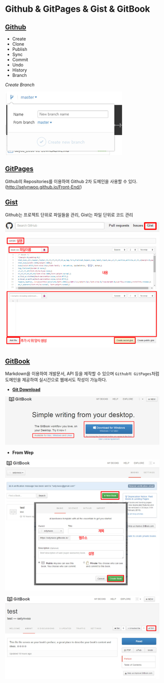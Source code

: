 # Github & GitPages & Gist & GitBook

## [Github](https://github.com/)
- Create
- Clone
- Publish
- Sync
- Commit
- Undo
- History
- Branch

_Create Branch_

![Create Branch](../Resources/images/branch.jpg)

## [GitPages](https://pages.github.com/)
Github의 Repositories를 이용하여 Github 2차 도메인을 사용할 수 있다. (http://selynwoo.github.io/Front-End/)

## [Gist](https://gist.github.com/discover)
Github는 프로젝트 단위로 파일들을 관리, Gist는 파일 단위로 코드 관리 

![Create Gist](../Resources/images/gist_1.jpg)
![Create Gist](../Resources/images/gist_2.jpg)


## [GitBook](https://www.gitbook.com/)
Markdown을 이용하여 개발문서, API 등을 제작할 수 있으며 `Github의 GitPages`처럼 도메인을 제공하여 실시간으로 웹에서도 작성이 가능하다. 

- **[Git Download](https://www.gitbook.com/editor/)**

![Create Gist](../Resources/images/git-book1.jpg)

- **From Wep**

![Create Gist](../Resources/images/git-book2.jpg)

![Create Gist](../Resources/images/git-book3.jpg)

